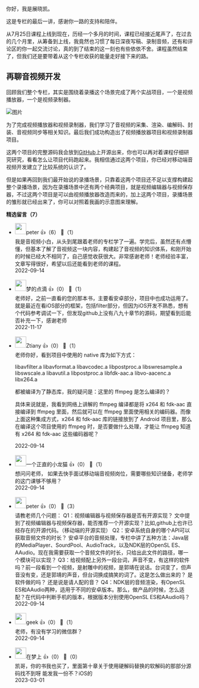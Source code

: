 你好，我是展晓凯。

这是专栏的最后一讲，感谢你一路的支持和陪伴。

从7月25日课程上线到现在，历经一个多月的时间，课程已经接近尾声了，在过去的几个月里，从筹备到上线，我竟然也习惯了每日深夜写稿、录制音频，还有和评论区的你一起交流讨论，真的到了结束的这一刻也有些依依不舍。课程虽然结束了，但我们还是要带着从这个专栏收获的能量走好接下来的路。

## 再聊音视频开发

回顾我们整个专栏，其实是围绕着录播这个场景完成了两个实战项目，一个是视频播放器，一个是视频录制器。

![图片](https://static001.geekbang.org/resource/image/aa/bc/aaf7b5f336dd788fe4677b14d0c030bc.png?wh=1920x899)

为了完成视频播放器和视频录制器，我们学习了音视频的采集、渲染、编解码、封装、音视频同步等相关知识。最后我们成功构造出了视频播放器项目和视频录制器项目。

这两个项目的完整源码我会放到[GitHub](http://github.com/zhanxiaokai)上开源出来，你也可以再对着课程仔细研究研究，看看怎么让项目代码跑起来。我相信通过这两个项目，你已经对移动端音视频开发建立了比较系统的认识了。

但是如果再回到我们最开始说的录播场景，只靠着这两个项目还不足以支撑构建起整个录播场景，因为在录播场景中还有两个经典项目，就是视频编辑器与视频保存器，不过这两个项目是可以由视频播放器改造而来的，加上这两个项目，录播场景的雏形就已经出来了，你可以对照着我画的示意图来理解。
<div><strong>精选留言（7）</strong></div><ul>
<li><img src="https://static001.geekbang.org/account/avatar/00/10/25/87/f3a69d1b.jpg" width="30px"><span>peter</span> 👍（6） 💬（1）<div>我是音视频小白，从头到尾跟着老师的专栏学了一遍。学完后，虽然还有点懵懂，但基本了解了音视频这一块内容，构建起了音视频的知识体系，和刚开始的时候已经大不相同了，自己感觉收获很大。非常感谢老师！老师经验丰富，文章写得很好，希望以后还能看到老师的课程。</div>2022-09-14</li><br/><li><img src="https://static001.geekbang.org/account/avatar/00/13/de/34/b473aee7.jpg" width="30px"><span>梦的点滴</span> 👍（0） 💬（1）<div>老师好，之前一直看的您的那本书，主要看安卓部分，项目中也成功运用了。就是最近在看iOS部分的框架，包括filter部分，但因为iOS开发不熟悉，想有个代码参考调试一下，但发现github上没有八九十章节的源码，期望看到后能否补充一下，感谢老师</div>2022-11-17</li><br/><li><img src="https://static001.geekbang.org/account/avatar/00/0f/e7/2a/ff9eb2af.jpg" width="30px"><span>Ztiany</span> 👍（0） 💬（1）<div>老师你好，看到项目中使用的 native 库为如下方式：

libavfilter.a
libavformat.a
libavcodec.a
libpostproc.a
libswresample.a
libswscale.a
libavutil.a
libpostproc.a
libfdk-aac.a
libvo-aacenc.a
libx264.a

都被编译为了静态库，我的疑问是：这里的 ffmpeg 是怎么编译的？

具体来说就是，我看到网络上讲解的 ffmpeg 编译都是将 x264 和 fdk-aac 直接编译到 ffmpeg 里面，然后就可以在 ffmpeg 里面使用相关的编码器。而像上面这种集成方式，x264 和 fdk-aac 库的链接放到了 Android 项目里，那么在编译这个项目使用的 ffmpeg 时，是否要做什么处理，才能让 ffmpeg 知道有 x264 和 fdk-aac 这些编码器呢？</div>2022-09-14</li><br/><li><img src="https://static001.geekbang.org/account/avatar/00/0f/b0/2b/87aff702.jpg" width="30px"><span>一个正直的小龙猫</span> 👍（0） 💬（1）<div>想问问老师， 如果去快手面试移动端音视频岗位，需要哪些知识储备，老师学的这门课够不够用？</div>2022-09-14</li><br/><li><img src="https://static001.geekbang.org/account/avatar/00/10/25/87/f3a69d1b.jpg" width="30px"><span>peter</span> 👍（0） 💬（3）<div>请教老师几个问题：
Q1：视频编辑器与视频保存器是否有开源实现？
文中提到了视频编辑器与视频保存器，能否推荐一个开源实现？比如,github上也许已经存在的开源代码。（移动端的开源实现）
Q2：安卓系统自身的哪个API可以获取音频文件的时长？
安卓平台的音频处理，专栏中讲了五种方法：Java层的MediaPlayer、SourdPool、AudioTrack，以及NDK层的OpenSL ES、AAudio。现在我需要获取一个音频文件的时长，只给出此文件的路径，哪一个模块可以实现？
Q3：给视频配上另外一段台词，声音不变，有这样的软件吗？前一段看到一个视频，是射雕中的视频，是郭靖在说话。台词变了，但声音没有变，还是郭靖的声音，但台词换成搞笑的词了。这是怎么做出来的？ 是软件做的吗？ 还是说是请人配的音？
Q4：NDK层的音频渲染，有OpenSL ES和AAudio两种，适用于不同的安卓版本。那么，做产品的时候，怎么适配？在代码中判断手机的版本，根据版本分别使用OpenSL ES和AAudio吗？</div>2022-09-14</li><br/><li><img src="" width="30px"><span>geek</span> 👍（0） 💬（1）<div>老师，有没有学习的微信群？</div>2022-09-14</li><br/><li><img src="https://static001.geekbang.org/account/avatar/00/12/f1/ef/7871d135.jpg" width="30px"><span>在梦上</span> 👍（0） 💬（0）<div>凯哥，你的书我也买了，里面第十章关于使用硬解码替换的软解码的那部分源码找不到呀 能发我一份不？iOS的</div>2023-03-01</li><br/>
</ul>
